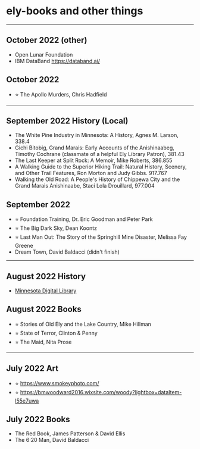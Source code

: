 # ely-books and other things

---

## October 2022 (other)

- Open Lunar Foundation
- IBM DataBand <https://databand.ai/>

## October 2022

- ⭐ The Apollo Murders, Chris Hadfield

---

## September 2022 History (Local)

- The White Pine Industry in Minnesota: A History, Agnes M. Larson, 338.4
- Gichi Bitobig, Grand Marais: Early Accounts of the Anishinaabeg, Timothy Cochrane (classmate of a helpful Ely Library Patron), 381.43
- The Last Keeper at Split Rock: A Memoir, Mike Roberts, 386.855
- A Walking Guide to the Superior Hiking Trail: Natural History, Scenery, and Other Trail Features, Ron Morton and Judy Gibbs. 917.767
- Walking the Old Road: A People's History of Chippewa City and the Grand Marais Anishinaabe, Staci Lola Drouillard, 977.004

## September 2022

- ⭐ Foundation Training, Dr. Eric Goodman and Peter Park
- ⭐ The Big Dark Sky, Dean Koontz
- ⭐ Last Man Out: The Story of the Springhill Mine Disaster, Melissa Fay Greene
- Dream Town, David Baldacci (didn't finish)

---

## August 2022 History

- [Minnesota Digital Library](https://mndigital.org/)

## August 2022 Books

- ⭐ Stories of Old Ely and the Lake Country, Mike Hillman
- ⭐ State of Terror, Clinton & Penny
- ⭐ The Maid, Nita Prose

---

## July 2022 Art

- ⭐ <https://www.smokeyphoto.com/>
- ⭐ <https://bmwoodward2016.wixsite.com/woody?lightbox=dataItem-l55e7uwa>

## July 2022 Books

- The Red Book, James Patterson & David Ellis
- The 6:20 Man, David Baldacci
